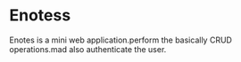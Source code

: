 # Enotess
Enotes is a mini web application.perform the basically CRUD operations.mad also authenticate the user.
